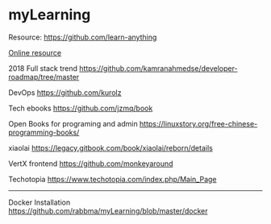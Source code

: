 # myLearning

Resource:
https://github.com/learn-anything

[Online resource]: https://github.com/learn-anything "Online github resource"
[Online resource]

2018 Full stack trend
https://github.com/kamranahmedse/developer-roadmap/tree/master

DevOps
https://github.com/kurolz

Tech ebooks
https://github.com/jzmq/book

Open Books for programing and admin
https://linuxstory.org/free-chinese-programming-books/

xiaolai
https://legacy.gitbook.com/book/xiaolai/reborn/details

VertX frontend
https://github.com/monkeyaround

Techotopia
https://www.techotopia.com/index.php/Main_Page


-----------------------------------------------------------
Docker Installation https://github.com/rabbma/myLearning/blob/master/docker
